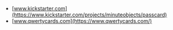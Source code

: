 * [www.kickstarter.com](https://www.kickstarter.com/projects/minuteobjects/passcard)
* [www.qwertycards.com](https://www.qwertycards.com/)
